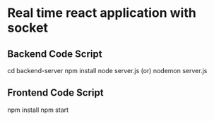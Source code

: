 ﻿# Real time react application with socket
## Backend Code Script
 cd backend-server
    npm install 
    node server.js (or) nodemon server.js
## Frontend Code Script
  npm install
  npm start
